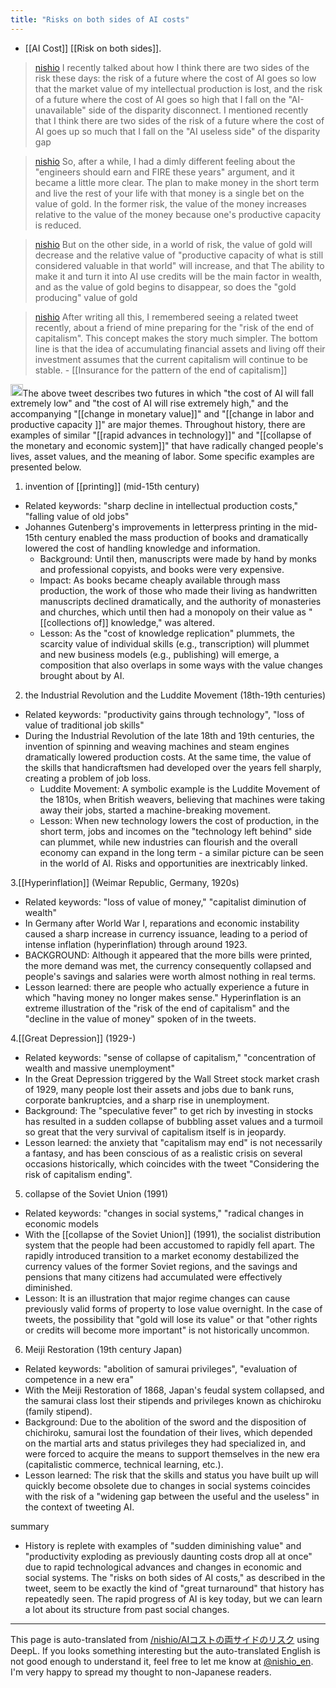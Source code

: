 ```yaml
---
title: "Risks on both sides of AI costs"
---
```


- [[AI Cost]] [[Risk on both sides]].
> [nishio](https://x.com/nishio/status/1879186456608162152) I recently talked about how I think there are two sides of the risk these days: the risk of a future where the cost of AI goes so low that the market value of my intellectual production is lost, and the risk of a future where the cost of AI goes so high that I fall on the "AI-unavailable" side of the disparity disconnect. I mentioned recently that I think there are two sides of the risk of a future where the cost of AI goes up so much that I fall on the "AI useless side" of the disparity gap

> [nishio](https://x.com/nishio/status/1879187746721571098) So, after a while, I had a dimly different feeling about the "engineers should earn and FIRE these years" argument, and it became a little more clear.
>  The plan to make money in the short term and live the rest of your life with that money is a single bet on the value of gold. In the former risk, the value of the money increases relative to the value of the money because one's productive capacity is reduced.

> [nishio](https://x.com/nishio/status/1879188669766185454) But on the other side, in a world of risk, the value of gold will decrease and the relative value of "productive capacity of what is still considered valuable in that world" will increase, and that The ability to make it and turn it into AI use credits will be the main factor in wealth, and as the value of gold begins to disappear, so does the "gold producing" value of gold

> [nishio](https://x.com/nishio/status/1879189849179402486) After writing all this, I remembered seeing a related tweet recently, about a friend of mine preparing for the "risk of the end of capitalism".
>  This concept makes the story much simpler. The bottom line is that the idea of accumulating financial assets and living off their investment assumes that the current capitalism will continue to be stable.
    - [[Insurance for the pattern of the end of capitalism]]

<img src='https://scrapbox.io/api/pages/nishio-en/o1 Pro/icon' alt='o1 Pro.icon' height="19.5"/>The above tweet describes two futures in which "the cost of AI will fall extremely low" and "the cost of AI will rise extremely high," and the accompanying "[[change in monetary value]]" and "[[change in labor and productive capacity ]]" are major themes. Throughout history, there are examples of similar "[[rapid advances in technology]]" and "[[collapse of the monetary and economic system]]" that have radically changed people's lives, asset values, and the meaning of labor. Some specific examples are presented below.

1. invention of [[printing]] (mid-15th century)
- Related keywords: "sharp decline in intellectual production costs," "falling value of old jobs"
- Johannes Gutenberg's improvements in letterpress printing in the mid-15th century enabled the mass production of books and dramatically lowered the cost of handling knowledge and information.
    - Background: Until then, manuscripts were made by hand by monks and professional copyists, and books were very expensive.
    - Impact: As books became cheaply available through mass production, the work of those who made their living as handwritten manuscripts declined dramatically, and the authority of monasteries and churches, which until then had a monopoly on their value as "[[collections of]] knowledge," was altered.
    - Lesson: As the "cost of knowledge replication" plummets, the scarcity value of individual skills (e.g., transcription) will plummet and new business models (e.g., publishing) will emerge, a composition that also overlaps in some ways with the value changes brought about by AI.

2. the Industrial Revolution and the Luddite Movement (18th-19th centuries)
- Related keywords: "productivity gains through technology", "loss of value of traditional job skills"
- During the Industrial Revolution of the late 18th and 19th centuries, the invention of spinning and weaving machines and steam engines dramatically lowered production costs. At the same time, the value of the skills that handicraftsmen had developed over the years fell sharply, creating a problem of job loss.
    - Luddite Movement: A symbolic example is the Luddite Movement of the 1810s, when British weavers, believing that machines were taking away their jobs, started a machine-breaking movement.
    - Lesson: When new technology lowers the cost of production, in the short term, jobs and incomes on the "technology left behind" side can plummet, while new industries can flourish and the overall economy can expand in the long term - a similar picture can be seen in the world of AI. Risks and opportunities are inextricably linked.

3.[[Hyperinflation]] (Weimar Republic, Germany, 1920s)
- Related keywords: "loss of value of money," "capitalist diminution of wealth"
- In Germany after World War I, reparations and economic instability caused a sharp increase in currency issuance, leading to a period of intense inflation (hyperinflation) through around 1923.
- BACKGROUND: Although it appeared that the more bills were printed, the more demand was met, the currency consequently collapsed and people's savings and salaries were worth almost nothing in real terms.
- Lesson learned: there are people who actually experience a future in which "having money no longer makes sense." Hyperinflation is an extreme illustration of the "risk of the end of capitalism" and the "decline in the value of money" spoken of in the tweets.

4.[[Great Depression]] (1929-)
- Related keywords: "sense of collapse of capitalism," "concentration of wealth and massive unemployment"
- In the Great Depression triggered by the Wall Street stock market crash of 1929, many people lost their assets and jobs due to bank runs, corporate bankruptcies, and a sharp rise in unemployment.
- Background: The "speculative fever" to get rich by investing in stocks has resulted in a sudden collapse of bubbling asset values and a turmoil so great that the very survival of capitalism itself is in jeopardy.
- Lesson learned: the anxiety that "capitalism may end" is not necessarily a fantasy, and has been conscious of as a realistic crisis on several occasions historically, which coincides with the tweet "Considering the risk of capitalism ending".

5. collapse of the Soviet Union (1991)
- Related keywords: "changes in social systems," "radical changes in economic models
- With the [[collapse of the Soviet Union]] (1991), the socialist distribution system that the people had been accustomed to rapidly fell apart. The rapidly introduced transition to a market economy destabilized the currency values of the former Soviet regions, and the savings and pensions that many citizens had accumulated were effectively diminished.
- Lesson: It is an illustration that major regime changes can cause previously valid forms of property to lose value overnight. In the case of tweets, the possibility that "gold will lose its value" or that "other rights or credits will become more important" is not historically uncommon.

6. Meiji Restoration (19th century Japan)
- Related keywords: "abolition of samurai privileges", "evaluation of competence in a new era"
- With the Meiji Restoration of 1868, Japan's feudal system collapsed, and the samurai class lost their stipends and privileges known as chichiroku (family stipend).
- Background: Due to the abolition of the sword and the disposition of chichiroku, samurai lost the foundation of their lives, which depended on the martial arts and status privileges they had specialized in, and were forced to acquire the means to support themselves in the new era (capitalistic commerce, technical learning, etc.).
- Lesson learned: The risk that the skills and status you have built up will quickly become obsolete due to changes in social systems coincides with the risk of a "widening gap between the useful and the useless" in the context of tweeting AI.

summary
- History is replete with examples of "sudden diminishing value" and "productivity exploding as previously daunting costs drop all at once" due to rapid technological advances and changes in economic and social systems. The "risks on both sides of AI costs," as described in the tweet, seem to be exactly the kind of "great turnaround" that history has repeatedly seen. The rapid progress of AI is key today, but we can learn a lot about its structure from past social changes.
---
This page is auto-translated from [/nishio/AIコストの両サイドのリスク](https://scrapbox.io/nishio/AIコストの両サイドのリスク) using DeepL. If you looks something interesting but the auto-translated English is not good enough to understand it, feel free to let me know at [@nishio_en](https://twitter.com/nishio_en). I'm very happy to spread my thought to non-Japanese readers.